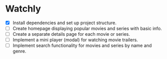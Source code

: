# Watchly

- [x] Install dependencies and set up project structure.
- [ ] Create homepage displaying popular movies and series with basic info.
- [ ] Create a separate details page for each movie or series.
- [ ] Implement a mini player (modal) for watching movie trailers.
- [ ] Implement search functionality for movies and series by name and genre.

